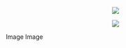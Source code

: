 <p align="center">
</p>

<p align="center">
  <img src="0601f79d2024ff67e5829ca8cd8719bc-removebg-preview.png"/>
</p>

<p align="center">
  <img src="Untitled27_20240627170714.png"/>
</p>
Image
Image
